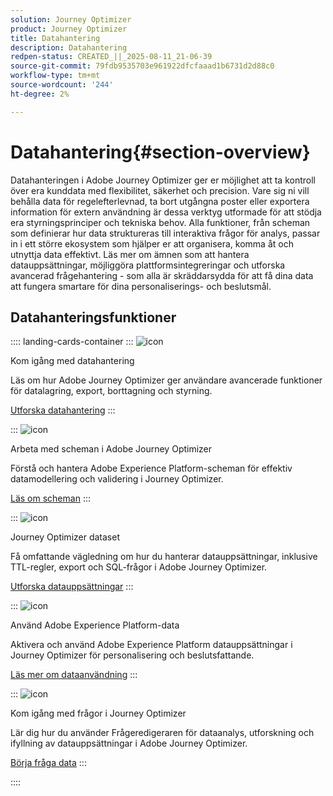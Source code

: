 ```yaml
---
solution: Journey Optimizer
product: Journey Optimizer
title: Datahantering
description: Datahantering
redpen-status: CREATED_||_2025-08-11_21-06-39
source-git-commit: 79fdb9535703e961922dfcfaaad1b6731d2d88c0
workflow-type: tm+mt
source-wordcount: '244'
ht-degree: 2%

---
```



# Datahantering{#section-overview}

Datahanteringen i Adobe Journey Optimizer ger er möjlighet att ta kontroll över era kunddata med flexibilitet, säkerhet och precision. Vare sig ni vill behålla data för regelefterlevnad, ta bort utgångna poster eller exportera information för extern användning är dessa verktyg utformade för att stödja era styrningsprinciper och tekniska behov. Alla funktioner, från scheman som definierar hur data struktureras till interaktiva frågor för analys, passar in i ett större ekosystem som hjälper er att organisera, komma åt och utnyttja data effektivt. Läs mer om ämnen som att hantera datauppsättningar, möjliggöra plattformsintegreringar och utforska avancerad frågehantering - som alla är skräddarsydda för att få dina data att fungera smartare för dina personaliserings- och beslutsmål.

## Datahanteringsfunktioner

:::: landing-cards-container
:::
![icon](https://cdn.experienceleague.adobe.com/icons/book.svg)

Kom igång med datahantering

Läs om hur Adobe Journey Optimizer ger användare avancerade funktioner för datalagring, export, borttagning och styrning.

[Utforska datahantering](../using/data/gs-data.md)
:::

:::
![icon](https://cdn.experienceleague.adobe.com/icons/puzzle-piece.svg)

Arbeta med scheman i Adobe Journey Optimizer

Förstå och hantera Adobe Experience Platform-scheman för effektiv datamodellering och validering i Journey Optimizer.

[Läs om scheman](../using/data/get-started-schemas.md)
:::

:::
![icon](https://cdn.experienceleague.adobe.com/icons/database.svg)

Journey Optimizer dataset

Få omfattande vägledning om hur du hanterar datauppsättningar, inklusive TTL-regler, export och SQL-frågor i Adobe Journey Optimizer.

[Utforska datauppsättningar](datasets-landing-page.md)
:::

:::
![icon](https://cdn.experienceleague.adobe.com/icons/bullseye.svg)

Använd Adobe Experience Platform-data

Aktivera och använd Adobe Experience Platform datauppsättningar i Journey Optimizer för personalisering och beslutsfattande.

[Läs mer om dataanvändning](../using/data/lookup-aep-data.md)
:::

:::
![icon](https://cdn.experienceleague.adobe.com/icons/chart-line.svg)

Kom igång med frågor i Journey Optimizer

Lär dig hur du använder Frågeredigeraren för dataanalys, utforskning och ifyllning av datauppsättningar i Adobe Journey Optimizer.

[Börja fråga data](../using/data/get-started-queries.md)
:::

::::
